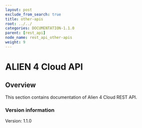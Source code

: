 ```yaml
---
layout: post
exclude_from_search: true
title: other-apis
root: ../../
categories: DOCUMENTATION-1.1.0
parent: [rest_api]
node_name: rest_api_other-apis
weight: 9
---
```


# ALIEN 4 Cloud API

## Overview
This section contains documentation of Alien 4 Cloud REST API.

### Version information
Version: 1.1.0

